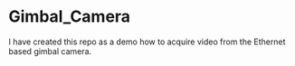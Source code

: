 # Gimbal_Camera
I have created this repo as a demo how to acquire video from the Ethernet based gimbal camera.
